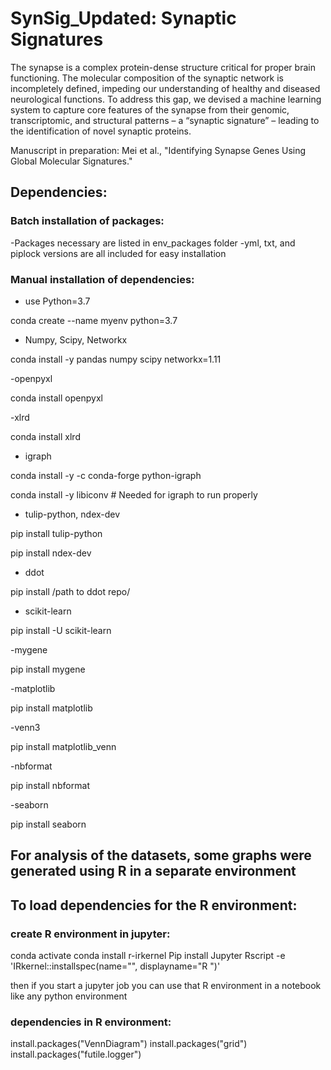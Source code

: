 # SynSig_Updated: Synaptic Signatures

The synapse is a complex protein-dense structure critical for proper brain functioning. The molecular composition of the synaptic network is incompletely defined, impeding our understanding of healthy and diseased neurological functions. To address this gap, we devised a machine learning system to capture core features of the synapse from their genomic, transcriptomic, and structural patterns – a “synaptic signature” – leading to the identification of novel synaptic proteins.

Manuscript in preparation: Mei et al., "Identifying Synapse Genes Using Global Molecular Signatures."

## Dependencies:

### Batch installation of packages:
  -Packages necessary are listed in env_packages folder
  -yml, txt, and piplock versions are all included for easy installation
 
### Manual installation of dependencies:
  - use Python=3.7

  conda create --name myenv python=3.7
  
  - Numpy, Scipy, Networkx
  
  conda install -y pandas numpy scipy networkx=1.11
  
  -openpyxl
  
  conda install openpyxl
  
  -xlrd
  
  conda install xlrd

  - igraph
  
  conda install -y -c conda-forge python-igraph
  
  conda install -y libiconv # Needed for igraph to run properly
  
  - tulip-python, ndex-dev
  
  pip install tulip-python
  
  pip install ndex-dev
  
  - ddot
  
  pip install /path to ddot repo/
  
  - scikit-learn
  
  pip install -U scikit-learn
  
  -mygene
  
  pip install mygene
  
  -matplotlib
  
  pip install matplotlib
  
  -venn3
  
  pip install matplotlib_venn
  
  -nbformat
  
  pip install nbformat
  
  -seaborn 
  
  pip install seaborn

## For analysis of the datasets, some graphs were generated using R in a separate environment
## To load dependencies for the R environment:
### create R environment in jupyter:

conda activate <R-ENV>
conda install r-irkernel
Pip install Jupyter
Rscript -e 'IRkernel::installspec(name="<R-ENV>", displayname="R <R-ENV>")'

then if you start a jupyter job you can use that R environment in a notebook like any python environment

### dependencies in R environment: 
  install.packages("VennDiagram")
  install.packages("grid")
  install.packages("futile.logger")
  
 
